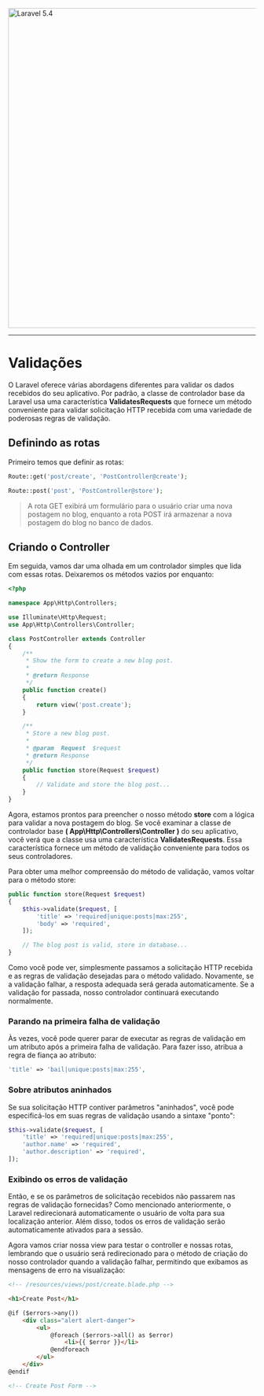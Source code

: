 <img src="http://i.imgur.com/TIlFmyE.png" alt="Laravel 5.4" width="650px">

<hr>

# Validações

O Laravel oferece várias abordagens diferentes para validar os dados recebidos do seu aplicativo. Por padrão, a classe de controlador base da Laravel usa uma característica **ValidatesRequests** que fornece um método conveniente para validar solicitação HTTP recebida com uma variedade de poderosas regras de validação.

## Definindo as rotas

Primeiro temos que definir as rotas:

```PHP
Route::get('post/create', 'PostController@create');

Route::post('post', 'PostController@store');
```

> A rota GET exibirá um formulário para o usuário criar uma nova postagem no blog, enquanto a rota POST irá armazenar a nova postagem do blog no banco de dados.

## Criando o Controller

Em seguida, vamos dar uma olhada em um controlador simples que lida com essas rotas. Deixaremos os métodos vazios por enquanto:

```PHP
<?php

namespace App\Http\Controllers;

use Illuminate\Http\Request;
use App\Http\Controllers\Controller;

class PostController extends Controller
{
    /**
     * Show the form to create a new blog post.
     *
     * @return Response
     */
    public function create()
    {
        return view('post.create');
    }

    /**
     * Store a new blog post.
     *
     * @param  Request  $request
     * @return Response
     */
    public function store(Request $request)
    {
        // Validate and store the blog post...
    }
}
```

Agora, estamos prontos para preencher o nosso método **store** com a lógica para validar a nova postagem do blog. Se você examinar a classe de controlador base **( App\Http\Controllers\Controller )** do seu aplicativo, você verá que a classe usa uma característica **ValidatesRequests**. Essa característica fornece um método de validação conveniente para todos os seus controladores.

Para obter uma melhor compreensão do método de validação, vamos voltar para o método store:

```PHP
public function store(Request $request)
{
    $this->validate($request, [
        'title' => 'required|unique:posts|max:255',
        'body' => 'required',
    ]);

    // The blog post is valid, store in database...
}
```

Como você pode ver, simplesmente passamos a solicitação HTTP recebida e as regras de validação desejadas para o método validado. Novamente, se a validação falhar, a resposta adequada será gerada automaticamente. Se a validação for passada, nosso controlador continuará executando normalmente.

### Parando na primeira falha de validação

Às vezes, você pode querer parar de executar as regras de validação em um atributo após a primeira falha de validação. Para fazer isso, atribua a regra de fiança ao atributo:

```PHP
'title' => 'bail|unique:posts|max:255',
```

### Sobre atributos aninhados

Se sua solicitação HTTP contiver parâmetros "aninhados", você pode especificá-los em suas regras de validação usando a sintaxe "ponto":

```PHP
$this->validate($request, [
    'title' => 'required|unique:posts|max:255',
    'author.name' => 'required',
    'author.description' => 'required',
]);
```

### Exibindo os erros de validação

Então, e se os parâmetros de solicitação recebidos não passarem nas regras de validação fornecidas? Como mencionado anteriormente, o Laravel redirecionará automaticamente o usuário de volta para sua localização anterior. Além disso, todos os erros de validação serão automaticamente ativados para a sessão.

Agora vamos criar nossa view para testar o controller e nossas rotas, lembrando que o usuário será redirecionado para o método de criação do nosso controlador quando a validação falhar, permitindo que exibamos as mensagens de erro na visualização:

```HTML
<!-- /resources/views/post/create.blade.php -->

<h1>Create Post</h1>

@if ($errors->any())
    <div class="alert alert-danger">
        <ul>
            @foreach ($errors->all() as $error)
                <li>{{ $error }}</li>
            @endforeach
        </ul>
    </div>
@endif

<!-- Create Post Form -->
```
